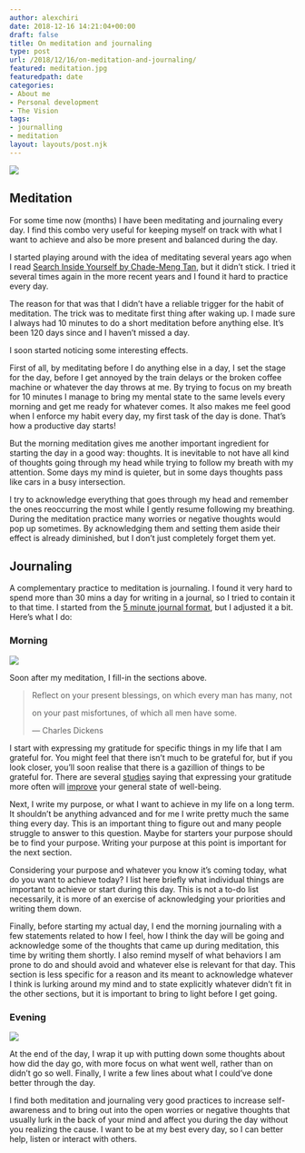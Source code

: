 ```yaml
---
author: alexchiri
date: 2018-12-16 14:21:04+00:00
draft: false
title: On meditation and journaling
type: post
url: /2018/12/16/on-meditation-and-journaling/
featured: meditation.jpg
featuredpath: date
categories:
- About me
- Personal development
- The Vision
tags:
- journalling
- meditation
layout: layouts/post.njk
---
```

![](/img/meditation.jpg)

## Meditation


For some time now (months) I have been meditating and journaling every day. I find this combo very useful for keeping myself on track with what I want to achieve and also be more present and balanced during the day.

I started playing around with the idea of meditating several years ago when I read [Search Inside Yourself by Chade-Meng Tan](https://www.amazon.com/Search-Inside-Yourself-Unexpected-Achieving/dp/006227726X/), but it didn’t stick. I tried it several times again in the more recent years and I found it hard to practice every day.

The reason for that was that I didn’t have a reliable trigger for the habit of meditation. The trick was to meditate first thing after waking up. I made sure I always had 10 minutes to do a short meditation before anything else. It’s been 120 days since and I haven’t missed a day.

I soon started noticing some interesting effects.

First of all, by meditating before I do anything else in a day, I set the stage for the day, before I get annoyed by the train delays or the broken coffee machine or whatever the day throws at me. By trying to focus on my breath for 10 minutes I manage to bring my mental state to the same levels every morning and get me ready for whatever comes. It also makes me feel good when I enforce my habit every day, my first task of the day is done. That’s how a productive day starts!

But the morning meditation gives me another important ingredient for starting the day in a good way: thoughts. It is inevitable to not have all kind of thoughts going through my head while trying to follow my breath with my attention. Some days my mind is quieter, but in some days thoughts pass like cars in a busy intersection.

I try to acknowledge everything that goes through my head and remember the ones reoccurring the most while I gently resume following my breathing. During the meditation practice many worries or negative thoughts would pop up sometimes. By acknowledging them and setting them aside their effect is already diminished, but I don’t just completely forget them yet.


## Journaling


A complementary practice to meditation is journaling. I found it very hard to spend more than 30 mins a day for writing in a journal, so I tried to contain it to that time. I started from the [5 minute journal format](https://www.intelligentchange.com/products/the-five-minute-journal), but I adjusted it a bit. Here’s what I do:


### Morning


![](/img/Screenshot-2018-11-04-at-19.16.03.png)


Soon after my meditation, I fill-in the sections above.


<blockquote>Reflect on your present blessings, on which every man has many, not

on your past misfortunes, of which all men have some.

— Charles Dickens</blockquote>


I start with expressing my gratitude for specific things in my life that I am grateful for. You might feel that there isn’t much to be grateful for, but if you look closer, you’ll soon realise that there is a gazillion of things to be grateful for. There are several [studies](https://greatergood.berkeley.edu/images/application_uploads/sheldon-SustainPositiveEmotion.pdf) saying that expressing your gratitude more often will [improve](https://greatergood.berkeley.edu/pdfs/GratitudePDFs/6Emmons-BlessingsBurdens.pdf) your general state of well-being.

Next, I write my purpose, or what I want to achieve in my life on a long term. It shouldn’t be anything advanced and for me I write pretty much the same thing every day. This is an important thing to figure out and many people struggle to answer to this question. Maybe for starters your purpose should be to find your purpose. Writing your purpose at this point is important for the next section.

Considering your purpose and whatever you know it’s coming today, what do you want to achieve today? I list here briefly what individual things are important to achieve or start during this day. This is not a to-do list necessarily, it is more of an exercise of acknowledging your priorities and writing them down.

Finally, before starting my actual day, I end the morning journaling with a few statements related to how I feel, how I think the day will be going and acknowledge some of the thoughts that came up during meditation, this time by writing them shortly. I also remind myself of what behaviors I am prone to do and should avoid and whatever else is relevant for that day. This section is less specific for a reason and its meant to acknowledge whatever I think is lurking around my mind and to state explicitly whatever didn’t fit in the other sections, but it is important to bring to light before I get going.


### Evening


![](/img/Screenshot-2018-11-04-at-19.17.30.png)


At the end of the day, I wrap it up with putting down some thoughts about how did the day go, with more focus on what went well, rather than on didn’t go so well. Finally, I write a few lines about what I could’ve done better through the day.

I find both meditation and journaling very good practices to increase self-awareness and to bring out into the open worries or negative thoughts that usually lurk in the back of your mind and affect you during the day without you realizing the cause. I want to be at my best every day, so I can better help, listen or interact with others.
